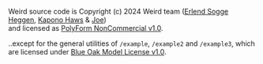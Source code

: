 Weird source code is Copyright (c) 2024 Weird team ([Erlend Sogge Heggen](https://github.com/erlend-sh/), [Kapono Haws](https://github.com/zicklag/) & [Joe](https://github.com/hnb-ku)) \
and licensed as [PolyForm NonCommercial v1.0](https://polyformproject.org/licenses/noncommercial/1.0.0/).

..except for the general utilities of `/example`, `/example2` and `/example3`, which are licensed under [Blue Oak Model License v1.0](https://blueoakcouncil.org/license/1.0.0).